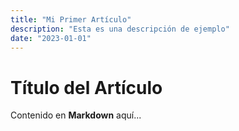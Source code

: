 ```yaml
---
title: "Mi Primer Artículo"
description: "Esta es una descripción de ejemplo"
date: "2023-01-01"
---
```


# Título del Artículo

Contenido en **Markdown** aquí...
